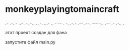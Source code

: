 # monkeyplayingtomaincraft

.- .-. - ..- .-.  -.. . .-. ...- .. -  -- . -. .-.-  .--  .--. --- -.. .-- .- .-.. .

этот проект создан для фана 

запустите файл main.py

